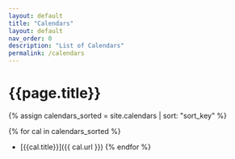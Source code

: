 ```yaml
---
layout: default
title: "Calendars"
layout: default
nav_order: 0
description: "List of Calendars"
permalink: /calendars
---
```


# {{page.title}}


{% assign calendars_sorted = site.calendars | sort: "sort_key" %}

{% for cal in calendars_sorted %}
* [{{cal.title}}]({{ cal.url }}) 
{% endfor %}

